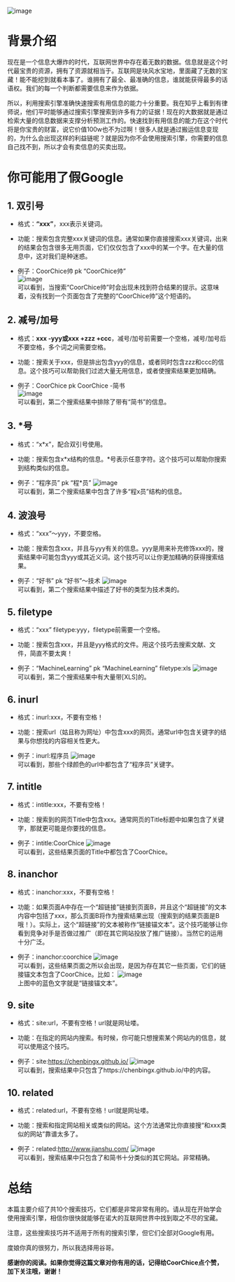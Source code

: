 ![image](http://upload-images.jianshu.io/upload_images/1869462-0022eb032fcda7f3.png?imageMogr2/auto-orient/strip%7CimageView2/2/w/1240)

# 背景介绍
现在是一个信息大爆炸的时代，互联网世界中存在着无数的数据。信息就是这个时代最宝贵的资源，拥有了资源就相当于。互联网是块风水宝地，里面藏了无数的宝藏！能不能挖到就看本事了。谁拥有了最全、最准确的信息，谁就能获得最多的话语权。我们的每一个判断都需要信息来作为依据。  

所以，利用搜索引擎准确快速搜索有用信息的能力十分重要。我在知乎上看到有律师说，他们平时能够通过搜索引擎搜索到许多有力的证据！现在的大数据就是通过检索大量的信息数据来支撑分析预测工作的。快速找到有用信息的能力在这个时代将是你宝贵的财富，说它价值100w也不为过啊！很多人就是通过搬运信息变现的，为什么会出现这样的利益链呢？就是因为你不会使用搜索引擎，你需要的信息自己找不到，所以才会有卖信息的买卖出现。

# 你可能用了假Google
## 1. 双引号
- 格式：**“xxx”**，xxx表示关键词。  

- 功能：搜索包含完整xxx关键词的信息。通常如果你直接搜索xxx关键词，出来的结果会包含很多无用页面，它们仅仅包含了xxx中的某一个字。在大量的信息中，这对我们是种迷惑。  

- 例子：CoorChice帅  pk  “CoorChice帅”  
![image](http://upload-images.jianshu.io/upload_images/1869462-0834ccbefc9a330d.png?imageMogr2/auto-orient/strip%7CimageView2/2/w/1240)  
可以看到，当搜索“CoorChice帅”时会出现未找到符合结果的提示。这意味着，没有找到一个页面包含了完整的“CoorChice帅”这个短语的。

## 2. 减号/加号
- 格式：**xxx -yyy或xxx +zzz +ccc**，减号/加号前需要一个空格，减号/加号后不要空格，多个词之间需要空格。  

- 功能：搜索关于xxx，但是排出包含yyy的信息，或者同时包含zzz和ccc的信息。这个技巧可以帮助我们过滤大量无用信息，或者使搜索结果更加精确。  

- 例子：CoorChice pk CoorChice -简书  
![image](http://upload-images.jianshu.io/upload_images/1869462-77666c89ff7eb257.png?imageMogr2/auto-orient/strip%7CimageView2/2/w/1240)  
可以看到，第二个搜索结果中排除了带有“简书”的信息。

## 3. *号
- 格式：“x*x”，配合双引号使用。  

- 功能：搜索包含x*x结构的信息。*号表示任意字符。这个技巧可以帮助你搜索到结构类似的信息。  

- 例子：“程序员” pk “程*员” 
![image](http://upload-images.jianshu.io/upload_images/1869462-9dee2f8239313aca.png?imageMogr2/auto-orient/strip%7CimageView2/2/w/1240)  
可以看到，第二个搜索结果中包含了许多“程x员”结构的信息。

## 4. 波浪号
- 格式：“xxx”～yyy，不要空格。  

- 功能：搜索包含xxx，并且与yyy有关的信息。yyy是用来补充修饰xxx的，搜索结果中可能包含yyy或其近义词。这个技巧可以让你更加精确的获得搜索结果。  

- 例子：“好书” pk “好书”～技术
![image](http://upload-images.jianshu.io/upload_images/1869462-a533780f8d48a72c.png?imageMogr2/auto-orient/strip%7CimageView2/2/w/1240)  
可以看到，第二个搜索结果中描述了好书的类型为技术类的。

## 5. filetype
- 格式：“xxx” filetype:yyy，filetype前需要一个空格。  

- 功能：搜索包含xxx，并且是yyy格式的文件。用这个技巧去搜索文献、文件，简直不要太爽！  

- 例子：“MachineLearning” pk “MachineLearning” filetype:xls
![image](http://upload-images.jianshu.io/upload_images/1869462-cd8e8ced7e9d7196.png?imageMogr2/auto-orient/strip%7CimageView2/2/w/1240)  
可以看到，第二个搜索结果中有大量带[XLS]的。

## 6. inurl
- 格式：inurl:xxx，不要有空格！  

- 功能：搜索url（姑且称为网址）中包含xxx的网页。通常url中包含关键字的结果与你想找的内容相关性更大。  

- 例子：inurl:程序员
![image](http://upload-images.jianshu.io/upload_images/1869462-2b71f41c68c317e3.png?imageMogr2/auto-orient/strip%7CimageView2/2/w/1240)  
可以看到，那些个绿颜色的url中都包含了“程序员”关键字。

## 7. intitle
- 格式：intitle:xxx，不要有空格！  

- 功能：搜索到的网页Title中包含xxx。通常网页的Title标题中如果包含了关键字，那就更可能是你要找的信息。  

- 例子：intitle:CoorChice
![image](http://upload-images.jianshu.io/upload_images/1869462-ba01f103366aba5a.png?imageMogr2/auto-orient/strip%7CimageView2/2/w/1240)  
可以看到，这些结果页面的Title中都包含了CoorChice。

## 8. inanchor
- 格式：inanchor:xxx，不要有空格！  

- 功能：如果页面A中存在一个“超链接”链接到页面B，并且这个“超链接”的文本内容中包括了xxx，那么页面B将作为搜索结果出现（搜索到的结果页面是B哦！）。实际上，这个“超链接”的文本被称作“链接锚文本”。这个技巧能够让你看到竞争对手是否做过推广（即在其它网站投放了推广链接）。当然它的运用十分广泛。  

- 例子：inanchor:coorchice
![image](http://upload-images.jianshu.io/upload_images/1869462-fb1b2b92cbe466d4.png?imageMogr2/auto-orient/strip%7CimageView2/2/w/1240)  
可以看到，这些结果页面之所以会出现，是因为存在其它一些页面，它们的链接锚文本包含了CoorChice。比如： 
![image](http://upload-images.jianshu.io/upload_images/1869462-f37908927f1f8ff2.png?imageMogr2/auto-orient/strip%7CimageView2/2/w/1240)  
上图中的蓝色文字就是“链接锚文本”。

## 9. site
- 格式：site:url，不要有空格！url就是网址喽。  

- 功能：在指定的网站内搜索。有时候，你可能只想搜索某个网站内的信息，就可以使用这个技巧。  

- 例子：site:https://chenbingx.github.io/
![image](http://upload-images.jianshu.io/upload_images/1869462-13eebcc8d6effe93.png?imageMogr2/auto-orient/strip%7CimageView2/2/w/1240)   
可以看到，搜索结果中只包含了https://chenbingx.github.io/中的内容。  

## 10. related
- 格式：related:url，不要有空格！url就是网址喽。  

- 功能：搜索和指定网站相关或类似的网站。这个方法通常比你直接搜“和xxx类似的网站”靠谱太多了。  

- 例子：related:http://www.jianshu.com/
![image](http://upload-images.jianshu.io/upload_images/1869462-e9fc8b8b8406fc5a.png?imageMogr2/auto-orient/strip%7CimageView2/2/w/1240)   
可以看到，搜索结果中只包含了和简书十分类似的其它网站。非常精确。 

# 总结
本篇主要介绍了共10个搜索技巧，它们都是非常非常有用的。请从现在开始学会使用搜索引擎，相信你很快就能够在诺大的互联网世界中找到取之不尽的宝藏。  

注意，这些搜索技巧并不适用于所有的搜索引擎，但它们全部对Google有用。


度娘你真的很努力，所以我选择用谷哥。

**感谢你的阅读。如果你觉得这篇文章对你有用的话，记得给CoorChice点个赞，加下关注哦，谢谢！**
